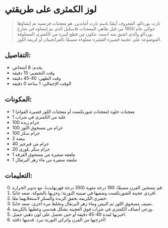 # لوز الكمثرى على طريقتي

 > تارت بوردالو، المعروف أيضًا باسم تارت أماندين، هو معجنات فرنسية تم إنشاؤها حوالي عام 1850 من قبل طاهي المعجنات فاسكيل الذي تم إنشاؤه في شارع بوردالو والذي اشتق منه اسمه. تتكون من قطع كبيرة من الكمثرى المسلوقة الموضوعة على عجينة قصيرة القشرة مملوءة مسبقًا بالفرانجيبان أو كريمة اللوز.

## التفاصيل:
* يخدم: 8 أشخاص
* وقت التحضير: 15 دقيقة
* وقت الطهي: 40-45 دقيقة
* الوقت الإجمالي: 1 ساعة 0 دقيقة

## المكونات:
* 1 معجنات حلوة (معجنات شورتكست أو معجنات اللوز قصيرة القوام)
* 1 علبة من الكمثرى في شراب
* 100 جرام زبدة
* 100 جرام من مسحوق اللوز
* 100 جرام سكر
* 2 بيضة
* 40 جرام من فيرجيز
* 20 جرام سكر بلوري
* 1 ملعقة صغيرة من مسحوق القرفة
* 1 ملعقة صغيرة من ماء زهر البرتقال

## التعليمات:
0. قم بتسخين الفرن مسبقًا، 180 درجة مئوية (350 درجة فهرنهايت)، مع تدوير الحرارة.
1. افردي عجينة الشورتكست وضعيها في صينية التورتة؛ وخزيها بالشوكة. ضعه جانبًا.
2. حضري الكريمة بخفق الزبدة والسكر لاستحلابهما معًا.
3. نضيف مسحوق اللوز ثم البيض وماء زهر البرتقال ونخلط مرة أخرى. ضعه جانبًا.
4. وزعي أنصاف الكمثرى في شراب فوق العجينة بشكل هندسي وغطيها بالكريمة.
5. اخبزيها لمدة 40-45 دقيقة أو حتى تحصل على لون ذهبي جميل.
6. أخرجيها من الفرن واتركي التورتة تبرد. قدميها دافئة!
